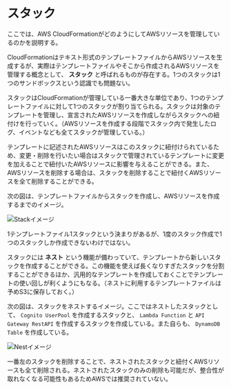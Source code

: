 # スタック

ここでは、AWS CloudFormationがどのようにしてAWSリソースを管理しているのかを説明する。

CloudFormationはテキスト形式のテンプレートファイルからAWSリソースを生成するが、実際はテンプレートファイルやそこから作成されるAWSリソースを管理する概念として、 **スタック** と呼ばれるものが存在する。1つのスタックは1つのサンドボックスという認識でも問題ない。

スタックはCloudFormationが管理している一番大きな単位であり、1つのテンプレートファイルに対して1つのスタックが割り当てられる。スタックは対象のテンプレートを管理し、宣言されたAWSリソースを作成しながらスタックへの紐付けを行っていく。（AWSリソースを作成する段階でスタック内で発生したログ、イベントなども全てスタックが管理している。）

テンプレートに記述されたAWSリソースはこのスタックに紐付けられているため、変更・削除を行いたい場合はスタックで管理されているテンプレートに変更を加えることで紐付いたAWSリソースに影響を与えることができる。また、AWSリソースを削除する場合は、スタックを削除することで紐付くAWSリソースを全て削除することができる。

次の図は、テンプレートファイルからスタックを作成し、AWSリソースを作成するまでのイメージ。

![Stackイメージ](img/aws-cf-stack-001.png "Stackイメージ")

1テンプレートファイル1スタックという決まりがあるが、1度のスタック作成で1つのスタックしか作成できないわけではない。

スタックには **ネスト** という機能が備わっていて、テンプレートから新しいスタックを作成することができる。この機能を使えば長くなりすぎたスタックを分割することができるほか、汎用的なテンプレートを作成しておくことでテンプレートの使い回しが利くようにもなる。（ネストに利用するテンプレートファイルは予めS3に保存しておく。）

次の図は、スタックをネストするイメージ。ここではネストしたスタックとして、 `Cognito UserPool` を作成するスタックと、 `Lambda Function` と `API Gateway RestAPI` を作成するスタックを作成している。また自らも、 `DynamoDB Table` を作成している。

![Nestイメージ](img/aws-cf-stack-002.png "Nestイメージ")

一番左のスタックを削除することで、ネストされたスタックと紐付くAWSリソースも全て削除される。ネストされたスタックのみの削除も可能だが、整合性が取れなくなる可能性もあるためAWSでは推奨されていない。
